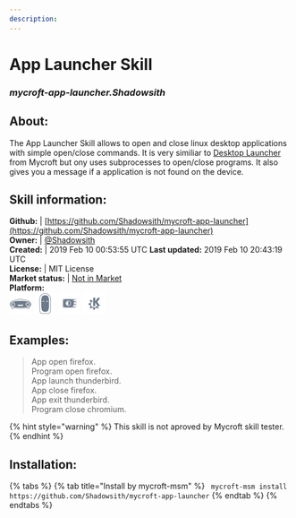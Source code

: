 ```yaml
--- 
description: 
---
```


# App Launcher Skill  
### _mycroft-app-launcher.Shadowsith_  
## About:  
The App Launcher Skill allows to open and close linux desktop applications
with simple open/close commands. It is very similiar to [Desktop
Launcher](https://github.com/MycroftAI/skill-desktop-launcher) from Mycroft but
ony uses subprocesses to open/close programs. It also gives you a message if a
application is not found on the device.

## Skill information:  
**Github:** | [https://github.com/Shadowsith/mycroft-app-launcher](https://github.com/Shadowsith/mycroft-app-launcher)  
**Owner:** | [@Shadowsith](https://github.com/Shadowsith)  
**Created:** | 2019 Feb 10 00:53:55 UTC  **Last updated:** 2019 Feb 10 20:43:19 UTC  
**License:** | MIT License  
**Market status:** | [Not in Market](https://market.mycroft.ai/skill/)  
**Platform:**  
 ![](../.gitbook/assets/mark-1-icon.png)  ![](../.gitbook/assets/mark-2-icon.png)  ![](../.gitbook/assets/picroft-icon.png)  ![](../.gitbook/assets/kde.png)   
## Examples:  
> App open firefox.  
> Program open firefox.  
> App launch thunderbird.  
> App close firefox.  
> App exit thunderbird.  
> Program close chromium.  
  
{% hint style="warning" %}
This skill is not aproved by Mycroft skill tester.
{% endhint %}
    
## Installation:  
{% tabs %}
{% tab title="Install by mycroft-msm" %}
``` mycroft-msm install https://github.com/Shadowsith/mycroft-app-launcher```
{% endtab %}
  {% endtabs %}
  